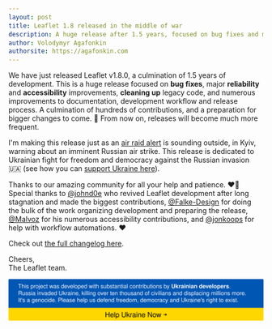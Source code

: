 ```yaml
---
layout: post
title: Leaflet 1.8 released in the middle of war
description: A huge release after 1.5 years, focused on bug fixes and major reliability and accessibility improvements.
author: Volodymyr Agafonkin
authorsite: https://agafonkin.com
---
```


We have just released Leaflet v1.8.0, a culmination of 1.5 years of development. This is a huge release focused on **bug fixes**, major **reliability** and **accessibility** improvements, **cleaning up** legacy code, and numerous improvements to documentation, development workflow and release process. A culmination of hundreds of contributions, and a preparation for bigger changes to come. 🍃 From now on, releases will become much more frequent.

I'm making this release just as an [air raid alert](https://observablehq.com/@mourner/sirens) is sounding outside, in Kyiv, warning about an imminent Russian air strike. This release is dedicated to Ukrainian fight for freedom and democracy against the Russian invasion 🇺🇦 (see how you can [support Ukraine here](https://stand-with-ukraine.pp.ua/)).

Thanks to our amazing community for all your help and patience. ❤️🙏 Special thanks to [@johnd0e](https://github.com/johnd0e) who revived Leaflet development after long stagnation and made the biggest contributions, [@Falke-Design](https://github.com/Falke-Design) for doing the bulk of the work organizing development and preparing the release, [@Malvoz](https://github.com/Malvoz) for his numerous accessibility contributions, and [@jonkoops](https://github.com/jonkoops) for help with workflow automations. ❤️

Check out [the full changelog here](https://github.com/Leaflet/Leaflet/releases/tag/v1.8.0).

Cheers,<br>
The Leaflet team.

[![Stand With Ukraine](https://raw.githubusercontent.com/vshymanskyy/StandWithUkraine/main/banner-direct.svg)](https://stand-with-ukraine.pp.ua)
